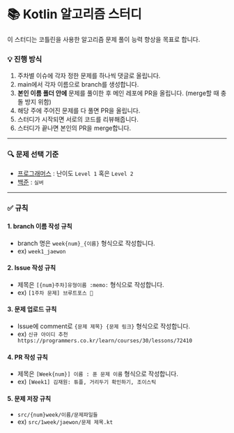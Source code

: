 # :books: Kotlin 알고리즘 스터디 
이 스터디는 코틀린을 사용한 알고리즘 문제 풀이 능력 향상을 목표로 합니다.

### :bulb: 진행 방식
1. 주차별 이슈에 각자 정한 문제를 하나씩 댓글로 올립니다.
2. main에서 각자 이름으로 branch를 생성합니다.
3.  **본인 이름 폴더 안에** 문제를 풀이한 후 메인 레포에 PR을 올립니다. (merge할 때 충돌 방지 위함)
4. 해당 주에 주어진 문제를 다 풀면 PR을 올립니다.
5. 스터디가 시작되면 서로의 코드를 리뷰해줍니다.
6. 스터디가 끝나면 본인의 PR을 merge합니다.
---
### :mag: 문제 선택 기준
- [프로그래머스](https://programmers.co.kr/learn/challenges) :  난이도 `Level 1` 혹은 `Level 2`
- [백준](https://www.acmicpc.net/) : `실버`
---
### :white_check_mark: 규칙
#### 1. branch 이름 작성 규칙
- branch 명은 `week{num}_{이름}` 형식으로 작성합니다.
- ex) `week1_jaewon`
#### 2. Issue 작성 규칙
- 제목은 `[{num}주차]유형이름 :memo:` 형식으로 작성합니다.
- ex) `[1주차 문제] 브루트포스 📝`
#### 3. 문제 업로드 규칙
- Issue에 comment로 `{문제 제목} {문제 링크}` 형식으로 작성합니다.
- ex) `신규 아이디 추천 https://programmers.co.kr/learn/courses/30/lessons/72410`
#### 4. PR 작성 규칙
- 제목은 `[Week{num}] 이름 : 푼 문제 이름` 형식으로 작성합니다.
- ex) `[Week1] 김재원: 튜플, 거리두기 확인하기, 조이스틱`
#### 5. 문제 저장 규칙
- `src/{num}week/이름/문제파일들`
- ex) `src/1week/jaewon/문제 제목.kt`
